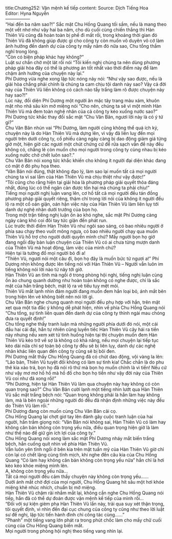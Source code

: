 title:Chương252: Vận mệnh kế tiếp
content:
Source: Dịch Tiếng Hoa<br>Editor: Hyna Nguyễn<br>—————–<br>“Hai đến ba năm sao?!” Sắc mặt Chu Hồng Quang tối sầm, nếu là mang theo một vết nhơ như vậy hai ba năm, cho dù cuối cùng chiến thắng thì Hàn Thiên Vũ cũng đã hoàn toàn bị phế đi mất rồi, trong khoảng thời gian đó Thiên Vũ đã không giúp được gì cho công ty còn muốn vô duyên vô cớ làm ảnh hưởng đến danh dự của công ty mấy năm đó nữa sao, Chu tổng thầm nghĩ trong lòng.<br>“Còn có biện pháp khác hay không?”<br>Luật sư chần chờ một lát rồi nói “Tôi kiến nghị chúng ta nên dùng phương pháp giải hòa đây có thể là phương án tốt nhất vào thời điểm này để làm chậm ảnh hưởng của chuyện này lại.”<br>Phí Dương vừa nghe xong lập tức nóng nảy nói: “Như vậy sao được, nếu là giải hòa chẳng phải chính là chúng ta cam chịu tội danh này sao? Vậy cả đời này của Thiên Vũ liền không có cách nào tẩy trắng làm rõ được chuyện này hay sao?!”<br>Lúc này, đối diện Phí Dương một người ăn mặc tây trang màu xám, khuôn mặt nho nhã sâu kín mở miệng nói “Cho nên, chúng ta sẽ vì một mình Hàn Thiên Vũ mà đem toàn nghệ nhân của cả công ty kéo xuống nước sao?”<br>Phí Dương tức khắc thay đổi sắc mặt “Chu Văn Bân, ngươi lời này là có ý tứ gì?”<br>Chu Văn Bân nhún vai “Phí Dương, làm người cũng không thể quá ích kỷ, chuyện này là do Hàn Thiên Vũ mà dựng lên, vì vậy đã liên luỵ đến mọi người trên dưới công ty, cổ phiếu càng ngày càng bị dao động giảm giá từng giờ một, hiện giờ các ngươi một chút chứng cứ để rửa sạch vấn đề này đều không có, chẳng lẽ còn muốn cho mọi người trong công ty cùng nhau bị kéo xuống nước chờ chết luôn sao?.”<br>Chu Văn Bân nói xong tức khắc khiến cho không ít người đại diện khác đang có mặt ở đó phụ họa theo.<br>“Văn Bân nói đúng, thật không đạo lý, làm sao lại muốn tất cả mọi người chúng ta vì sai lầm của Hàn Thiên Vũ mà chịu thiệt như vậy được!”<br>“Tôi cũng cho rằng hiện tại giải hòa là phương pháp giải quyết thỏa đáng nhất, đúng lúc có thể ngăn cản được tổn hại mà chúng ta phải chịu!”<br>Tiếng mọi người nghị luận vang lên, cơ hồ tất cả mọi người đều tán đồng phương pháp giải quyết riêng, thậm chí trong lời nói của không ít người đều lộ ra một cổ oán giận, oán hận việc này của Hàn Thiên Vũ làm liên lụy tới danh dự nghệ nhân dưới trướng của bọn họ.<br>Trong một trận tiếng nghị luận ồn ào khó nghe, sắc mặt Phí Dương càng ngày càng khó coi đôi tay tức giận đến phát run.<br>Lúc trước thời điểm Hàn Thiên Vũ như ngôi sao sáng, có bao nhiêu người ở phía sau chạy theo vuốt mông ngựa, có bao nhiêu người chạy qua muốn Thiên Vũ hỗ trợ cho người dưới quyền mình chứ? Mấy người bọn họ giờ đang ngồi đây bàn luận chuyện của Thiên Vũ có ai chưa từng mượn danh của Thiên Vũ mà hoạt động, làm việc của mình chứ?<br>Hiện tại là tường đổ mọi người bỏ đi a!<br>“Thiên Vũ, ngươi nói một câu đi, bọn họ đây là muốn bức tử ngươi a!” Phí Dương nhịn không được lên tiếng nói với Hàn Thiên Vũ – Người vẫn luôn im tiếng không nói lời nào từ nãy tới giờ.<br>Hàn Thiên Vũ an tĩnh mà ngồi ở trong phòng hội nghị, tiếng nghị luận cùng ồn ào chung quanh dường như hoàn toàn không có nghe được, chỉ là sắc mặt của hắn trắng bệch, mặt lộ ra vẻ tiều tụy mệt mỏi.<br>Thiên Vũ mắt lạnh nhìn đám người đang muốn đem hắn loại bỏ, ánh mắt bên trong hiện lên vẻ không biết nên nói lời gì.<br>Chu Văn Bân nghe chung quanh mọi người đều phụ hợp với hắn, trên mặt xẹt qua một tia đắc ý không dễ phát hiện, nhìn về phía Chu Hồng Quang nói “Chu tổng, sự tình liên quan đến danh dự của công ty thỉnh ngài mau chóng đưa ra quyết định!”<br>Chu tổng nghe thấy tranh luận mà những người phía dưới đó nói, một cái đầu hai cái đại, hắn tự nhiên cũng luyến tiếc Hàn Thiên Vũ cây hái ra tiền này nhưng nếu xem xét từ tình huống hiện tại thì chuyện muốn đem Hàn Thiên Vũ kéo trở về sợ là không có khả năng, nếu mọi chuyện lại tiếp tục kéo dài nữa chỉ sợ toàn bộ công ty đều sẽ bị liên lụy, danh dự các nghệ nhân khác liên quan đến công ty cũng sẽ bị bôi đen.<br>Phí Dương mắt thấy Chu Hồng Quang đã có chút dao động, vội vàng la lên: “Lão bản, Thiên Vũ tuyệt đối không có làm sự tình kia! Chắc chắn là do phu thê kia xảo trá, bọn họ đã nói rõ thứ mà bọn họ muốn chính là vì tiền! Nếu cứ như vậy mơ mơ hồ hồ mà hồ đồ cho bọn họ tiền như vậy đời này của Thiên Vũ coi như đã xong rồi!”<br>“Phí Dương, hiện tại Hàn Thiên Vũ làm qua chuyện này hay không có còn quan trọng sao?” Chu Văn Bân cười lạnh một tiếng nhìn lướt qua Hàn Thiên Vũ sắc mặt trắng bệch nói: “Quan trọng không phải là hắn làm hay không làm, mà là bên ngoài những người đó đều đã nhận định những việc này đều do Thiên Vũ làm rồi.”<br>Phí Dương đang còn muốn cùng Chu Văn Bân cãi cọ.<br>Chu Hồng Quang lại chợt giơ tay lên đánh gãy cuộc tranh luận của hai người, hắn trầm giọng nói: “Văn Bân nói không sai, Hàn Thiên Vũ có làm hay không căn bản không còn trọng yếu nữa, điều quan trọng hiện giờ là làm như thế nào để giữ gìn ích lợi của công ty.”<br>Chu Hồng Quang nói xong làm sắc mặt Phí Dương nháy mắt biến trắng bệch, hắn cuống quít nhìn về phía Hàn Thiên Vũ.<br>Vẫn luôn yên tĩnh ngồi ở bên kia trên mặt tuấn mỹ của Hàn Thiên Vũ giờ chỉ còn lại có chết lặng cùng tĩnh mịch, khi nghe đến câu kia của Chu Hồng Quang “Có làm hay không căn bản không còn trọng yếu nữa” hắn chỉ là hơi kéo kéo khóe miệng mình lên.<br>A, không còn trọng yếu nữa…<br>Tất cả mọi người đều cảm thấy chuyện này không còn trọng yếu……<br>Dưới ánh mắt chờ đợi của mọi người, Chu Hồng Quang hít sâu một hơi khóe miệng khẽ nhúc nhích, chuẩn bị mở miệng.<br>Hàn Thiên Vũ chậm rãi nhắm mắt lại, không cần nghe Chu Hồng Quang nói tiếp, hắn đã có thể dự đoán được vận mệnh kế tiếp của mình rồi…<br>“Đối với sự kiện gièm pha Hàn Thiên Vũ lần này, trải qua suy xét thận trọng, tôi quyết định, vì nhìn đến đại cục chung của công ty cũng như theo lời luật sư đề nghị, lập tức tiến hành đình chỉ công tác cùng……”<br>“Phanh” một tiếng vang lớn phát ra trong phút chốc làm cho mấy chữ cuối cùng của Chu Hồng Quang biến mất.<br>Mọi người trong phòng hội nghị theo tiếng vang nhìn lại.